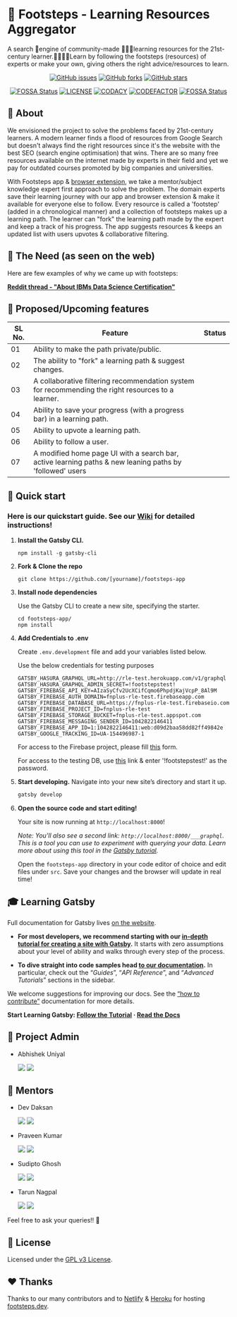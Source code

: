 # 👣 Footsteps - Learning Resources Aggregator

A search 🔎engine of community-made 🧑‍🤝‍🧑learning resources for the 21st-century learner.👨‍💻👩‍💻Learn by following the footsteps (resources) of experts or make your own, giving others the right advice/resources to learn.

<p align="center">
   <a href="https://github.com/fnplus/footsteps-app/issues"><img alt="GitHub issues" src="https://img.shields.io/github/issues/fnplus/footsteps-app"></a>
   <a href="https://github.com/fnplus/footsteps-app/network"><img alt="GitHub forks" src="https://img.shields.io/github/forks/fnplus/footsteps-app"></a>
   <a href="https://github.com/fnplus/footsteps-app/stargazers"><img alt="GitHub stars" src="https://img.shields.io/github/stars/fnplus/footsteps-app"></a>
</p>

<p align="center">
   <a href="https://app.fossa.io/projects/git%2Bgithub.com%2Ffnplus%2Fproject-footsteps-app?ref=badge_shield"><img alt="FOSSA Status" src="https://app.fossa.io/api/projects/git%2Bgithub.com%2Ffnplus%2Fproject-footsteps-app.svg?type=shield"></a>
   <a href="https://github.com/fnplus/footsteps-app/blob/master/LICENSE.txt"><img alt="LICENSE" src="https://img.shields.io/github/license/fnplus/footsteps-app"></a>
   <a href="https://www.codacy.com/manual/fnplus/footsteps-app?utm_source=github.com&utm_medium=referral&utm_content=fnplus/footsteps-app&utm_campaign=Badge_Grade"><img alt="CODACY" src="https://api.codacy.com/project/badge/Grade/66839011f8424527bdf4a39b60ea6b4b"></a>
   <a href="https://www.codefactor.io/repository/github/fnplus/footsteps-app"><img alt="CODEFACTOR" src="https://www.codefactor.io/repository/github/fnplus/footsteps-app/badge"></a>
   <a href="https://app.netlify.com/sites/footsteps-app/deploys"><img alt="FOSSA Status" src="https://api.netlify.com/api/v1/badges/8e60385a-c75c-4b48-9d01-975f43285914/deploy-status"></a>
</p>

## 🤷 About

We envisioned the project to solve the problems faced by 21st-century learners. A modern learner finds a flood of resources from Google Search but doesn't always find the right resources since it's the website with the best SEO (search engine optimisation) that wins. There are so many free resources available on the internet made by experts in their field and yet we pay for outdated courses promoted by big companies and universities.

With Footsteps app & [browser extension](https://github.com/fnplus/footsteps-extension), we take a mentor/subject knowledge expert first approach to solve the problem. The domain experts save their learning journey with our app and browser extension & make it available for everyone else to follow. Every resource is called a 'footstep' (added in a chronological manner) and a collection of footsteps makes up a learning path. The learner can "fork" the learning path made by the expert and keep a track of his progress. The app suggests resources & keeps an updated list with users upvotes & collaborative filtering.

## 🧐 The Need (as seen on the web)

Here are few examples of why we came up with footsteps:

[**Reddit thread - "About IBMs Data Science Certification"**](https://www.reddit.com/r/datascience/comments/eleuz9/about_ibms_data_science_certification/)

## 🤩 Proposed/Upcoming features

| **SL No.** | **Feature**                                                                                        | **Status** |
| ---------- | -------------------------------------------------------------------------------------------------- | ---------- |
| 01         | Ability to make the path private/public.                                                           |            |
| 02         | The ability to "fork" a learning path & suggest changes.                                           |            |
| 03         | A collaborative filtering recommendation system for recommending the right resources to a learner. |            |
| 04         | Ability to save your progress (with a progress bar) in a learning path.                            |            |
| 05         | Ability to upvote a learning path.                                                                 |            |
| 06         | Ability to follow a user.                                                                          |            |
| 07         | A modified home page UI with a search bar, active learning paths & new leaning paths by 'followed' users|        |

## 🚀 Quick start

### **Here is our quickstart guide. See our [Wiki](https://github.com/fnplus/footsteps-app/wiki/Contributing-to-Footsteps-App) for detailed instructions!**

1. **Install the Gatsby CLI.**

   ```shell
   npm install -g gatsby-cli
   ```

2. **Fork & Clone the repo**

   ```shell
   git clone https://github.com/[yourname]/footsteps-app
   ```

3. **Install node dependencies**

   Use the Gatsby CLI to create a new site, specifying the starter.

   ```shell
   cd footsteps-app/
   npm install
   ```

4. **Add Credentials to .env**

   Create `.env.development` file and add your variables listed below.

   Use the below credentials for testing purposes

   ```shell
   GATSBY_HASURA_GRAPHQL_URL=http://rle-test.herokuapp.com/v1/graphql
   GATSBY_HASURA_GRAPHQL_ADMIN_SECRET=!footstepstest!
   GATSBY_FIREBASE_API_KEY=AIzaSyCfv2UcXCifCqmo6PhpdjKajVcpP_8Al9M
   GATSBY_FIREBASE_AUTH_DOMAIN=fnplus-rle-test.firebaseapp.com
   GATSBY_FIREBASE_DATABASE_URL=https://fnplus-rle-test.firebaseio.com
   GATSBY_FIREBASE_PROJECT_ID=fnplus-rle-test
   GATSBY_FIREBASE_STORAGE_BUCKET=fnplus-rle-test.appspot.com
   GATSBY_FIREBASE_MESSAGING_SENDER_ID=1042822146411
   GATSBY_FIREBASE_APP_ID=1:1042822146411:web:d09d2baa58dd82ff49842e
   GATSBY_GOOGLE_TRACKING_ID=UA-154496987-1
   ```

   For access to the Firebase project, please fill [this](https://airtable.com/shrOevwzFNas0wis3) form.

   For access to the testing DB, use [this](https://rle-test.herokuapp.com/console/login) link & enter '!footstepstest!' as the password.

5. **Start developing.**
   Navigate into your new site’s directory and start it up.

   ```sh
   gatsby develop
   ```

6. **Open the source code and start editing!**

   Your site is now running at `http://localhost:8000`!

   _Note: You'll also see a second link: _`http://localhost:8000/___graphql`_. This is a tool you can use to experiment with querying your data. Learn more about using this tool in the [Gatsby tutorial](https://www.gatsbyjs.org/tutorial/part-five/#introducing-graphiql)._

   Open the `footsteps-app` directory in your code editor of choice and edit files under `src`. Save your changes and the browser will update in real time!

## 🎓 Learning Gatsby

Full documentation for Gatsby lives [on the website](https://gatsbyjs.org/).

- **For most developers, we recommend starting with our [in-depth tutorial for creating a site with Gatsby](https://gatsbyjs.org/tutorial/).** It starts with zero assumptions about your level of ability and walks through every step of the process.

- **To dive straight into code samples head [to our documentation](https://gatsbyjs.org/docs/).** In particular, check out the “<i>Guides</i>”, “<i>API Reference</i>”, and “<i>Advanced Tutorials</i>” sections in the sidebar.

We welcome suggestions for improving our docs. See the [“how to contribute”](https://gatsbyjs.org/contributing/how-to-contribute/) documentation for more details.

**Start Learning Gatsby: [Follow the Tutorial](https://gatsbyjs.org/tutorial/) · [Read the Docs](https://gatsbyjs.org/docs/)**

## 👨 Project Admin

- Abhishek Uniyal <p>[<img src="https://img.icons8.com/windows/32/000000/github-2.png" display = "inline-block">](https://github.com/xlogix) [<img src="https://img.icons8.com/ios-glyphs/30/000000/linkedin-2.png"/>](https://www.linkedin.com/in/abhishek-uniyal)</p>

## 👬  Mentors

- Dev Daksan  <p>[<img src="https://img.icons8.com/windows/32/000000/github-2.png" display = "inline-block">](https://github.com/R3l3ntl3ss) [<img src="https://img.icons8.com/ios-glyphs/30/000000/linkedin-2.png"/>](https://in.linkedin.com/in/dev-daksan)</p>
- Praveen Kumar    <p>[<img src="https://img.icons8.com/windows/32/000000/github-2.png" display = "inline-block">](https://github.com/praveenscience) [<img src="https://img.icons8.com/ios-glyphs/30/000000/linkedin-2.png"/>](https://uk.linkedin.com/in/praveentech)</p> 
- Sudipto Ghosh   <p>[<img src="https://img.icons8.com/windows/32/000000/github-2.png" display = "inline-block">](https://github.com/pydevsg) [<img src="https://img.icons8.com/ios-glyphs/30/000000/linkedin-2.png"/>](https://www.linkedin.com/in/sudipto-ghosh-48a71a161/)</p>
- Tarun Nagpal    <p>[<img src="https://img.icons8.com/windows/32/000000/github-2.png" display = "inline-block">](https://github.com/tarun-nagpal-github) [<img src="https://img.icons8.com/ios-glyphs/30/000000/linkedin-2.png"/>](https://www.linkedin.com/in/tarunnagpal1/)</p>

Feel free to ask your queries!! 🙌


## :memo: License

Licensed under the [GPL v3 License](./LICENSE).

## :heart: Thanks

Thanks to our many contributors and to [Netlify](https://www.netlify.com/) & [Heroku](https://www.heroku.com) for hosting [footsteps.dev](https://footsteps.dev).
